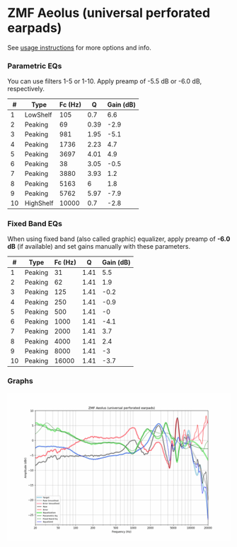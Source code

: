 # ZMF Aeolus (universal perforated earpads)
See [usage instructions](https://github.com/jaakkopasanen/AutoEq#usage) for more options and info.

### Parametric EQs
You can use filters 1-5 or 1-10. Apply preamp of -5.5 dB or -6.0 dB, respectively.

|   # | Type      |   Fc (Hz) |    Q |   Gain (dB) |
|-----|-----------|-----------|------|-------------|
|   1 | LowShelf  |       105 | 0.7  |         6.6 |
|   2 | Peaking   |        69 | 0.39 |        -2.9 |
|   3 | Peaking   |       981 | 1.95 |        -5.1 |
|   4 | Peaking   |      1736 | 2.23 |         4.7 |
|   5 | Peaking   |      3697 | 4.01 |         4.9 |
|   6 | Peaking   |        38 | 3.05 |        -0.5 |
|   7 | Peaking   |      3880 | 3.93 |         1.2 |
|   8 | Peaking   |      5163 | 6    |         1.8 |
|   9 | Peaking   |      5762 | 5.97 |        -7.9 |
|  10 | HighShelf |     10000 | 0.7  |        -2.8 |

### Fixed Band EQs
When using fixed band (also called graphic) equalizer, apply preamp of **-6.0 dB** (if available) and set gains manually with these parameters.

|   # | Type    |   Fc (Hz) |    Q |   Gain (dB) |
|-----|---------|-----------|------|-------------|
|   1 | Peaking |        31 | 1.41 |         5.5 |
|   2 | Peaking |        62 | 1.41 |         1.9 |
|   3 | Peaking |       125 | 1.41 |        -0.2 |
|   4 | Peaking |       250 | 1.41 |        -0.9 |
|   5 | Peaking |       500 | 1.41 |        -0   |
|   6 | Peaking |      1000 | 1.41 |        -4.1 |
|   7 | Peaking |      2000 | 1.41 |         3.7 |
|   8 | Peaking |      4000 | 1.41 |         2.4 |
|   9 | Peaking |      8000 | 1.41 |        -3   |
|  10 | Peaking |     16000 | 1.41 |        -3.7 |

### Graphs
![](./ZMF%20Aeolus%20(universal%20perforated%20earpads).png)
